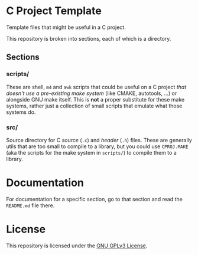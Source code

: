 # C Project Template

Template files that might be useful in a C project.

This repository is broken into sections, each of which is a directory.

## Sections

### scripts/

These are shell, `m4` and `awk` scripts that could be useful on a C project
*that doesn't use a pre-existing make system* (like CMAKE, autotools, ...) or
alongside GNU make itself. This is **not** a proper substitute for these make
systems, rather just a collection of small scripts that emulate what those
systems do.

### src/

Source directory for C *source* (`.c`) and *header* (`.h`) files. These are
generally utils that are too small to compile to a library, but you could use
`CPROJ.MAKE` (aka the scripts for the make system in `scripts/`) to compile them
to a library.

# Documentation

For documentation for a specific section, go to that section and read the
`README.md` file there.

# License

This repository is licensed under the [GNU GPLv3
License](https://opensource.org/license/gpl-3-0/).
